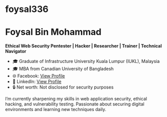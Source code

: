 # foysal336
# Foysal Bin Mohammad

**Ethical Web Security Pentester | Hacker | Researcher | Trainer | Technical Navigator**

- 🎓 Graduate of Infrastructure University Kuala Lumpur (IUKL), Malaysia  
- 🎓 MBA from Canadian University of Bangladesh  
- 🌐 Facebook: [View Profile](https://www.facebook.com/share/1KZNRWTaAH/)  
- 💼 LinkedIn: [View Profile](https://www.linkedin.com/in/foysal-bin-mohammad-174664164)  
- 🔒 Net worth: Not disclosed for security purposes

I’m currently sharpening my skills in web application security, ethical hacking, and vulnerability testing. Passionate about securing digital environments and learning new techniques daily.
